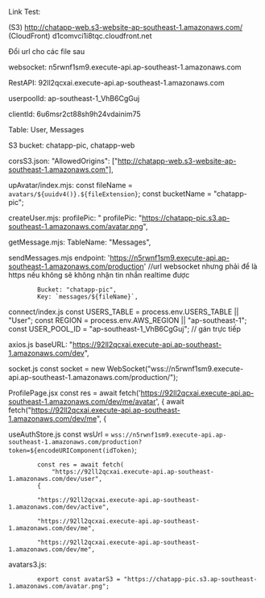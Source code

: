 Link Test:

(S3)  http://chatapp-web.s3-website-ap-southeast-1.amazonaws.com/
(CloudFront)  d1comvci1i8tqc.cloudfront.net

Đổi url cho các file sau

websocket: n5rwnf1sm9.execute-api.ap-southeast-1.amazonaws.com

RestAPI: 92ll2qcxai.execute-api.ap-southeast-1.amazonaws.com

userpoolId: ap-southeast-1_VhB6CgGuj

clientId: 6u6msr2ct88sh9h24vdainim75

Table: 
       User,
       Messages
       
S3 bucket: 
           chatapp-pic,
           chatapp-web

corsS3.json: 
            "AllowedOrigins": ["http://chatapp-web.s3-website-ap-southeast-1.amazonaws.com"],

upAvatar/index.mjs: 
                const fileName = `avatars/${uuidv4()}.${fileExtension}`;
                const bucketName = "chatapp-pic";

createUser.mjs:
            profilePic: "      profilePic: "https://chatapp-pic.s3.ap-southeast-1.amazonaws.com/avatar.png",

getMessage.mjs:
            TableName: "Messages",

sendMessages.mjs
            endpoint: 'https://n5rwnf1sm9.execute-api.ap-southeast-1.amazonaws.com/production' //url websocket nhưng phải để là https nếu không sẽ không nhận tin nhắn realtime được

            Bucket: "chatapp-pic",
            Key: `messages/${fileName}`,

connect/index.js
            const USERS_TABLE = process.env.USERS_TABLE || "User";
            const REGION = process.env.AWS_REGION || "ap-southeast-1";
            const USER_POOL_ID = "ap-southeast-1_VhB6CgGuj"; // gán trực tiếp

axios.js
            baseURL: "https://92ll2qcxai.execute-api.ap-southeast-1.amazonaws.com/dev",

socket.js
            const socket = new WebSocket("wss://n5rwnf1sm9.execute-api.ap-southeast-1.amazonaws.com/production/");

ProfilePage.jsx
            const res = await fetch('https://92ll2qcxai.execute-api.ap-southeast-1.amazonaws.com/dev/me/avatar', {
            await fetch("https://92ll2qcxai.execute-api.ap-southeast-1.amazonaws.com/dev/me", {

useAuthStore.js
            const wsUrl = `wss://n5rwnf1sm9.execute-api.ap-southeast-1.amazonaws.com/production?token=${encodeURIComponent(idToken)`;
            
            const res = await fetch(
                "https://92ll2qcxai.execute-api.ap-southeast-1.amazonaws.com/dev/user",
            {
            
            "https://92ll2qcxai.execute-api.ap-southeast-1.amazonaws.com/dev/active",

            "https://92ll2qcxai.execute-api.ap-southeast-1.amazonaws.com/dev/me",
    
            "https://92ll2qcxai.execute-api.ap-southeast-1.amazonaws.com/dev/me",

avatars3.js:

            export const avatarS3 = "https://chatapp-pic.s3.ap-southeast-1.amazonaws.com/avatar.png";

